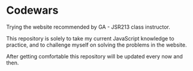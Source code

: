 # Codewars

Trying the website recommended by GA - JSR213 class instructor.

This repository is solely to take my current JavaScript knowledge to practice, and to challenge myself on solving the problems in the website.

After getting comfortable this repository will be updated every now and then.
